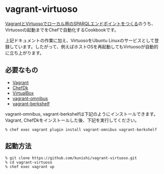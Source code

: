 # vagrant-virtuoso

[VagrantとVirtuosoでローカル用のSPARQLエンドポイントをつくる](https://github.com/lodac/lodac/wiki/VagrantとVirtuosoでローカル用のSPARQLエンドポイントをつくる)のうち、Virtuosoの起動までをChefで自動化するCookbookです。

上記ドキュメントの作業に加え、VirtuosoをUbuntu Linuxのサービスとして登録しています。したがって、例えばホストOSを再起動してもVirtuosoが自動的に立ち上がります。

## 必要なもの

- [Vagrant](https://www.vagrantup.com)
- [ChefDk](https://downloads.chef.io/chef-dk/)
- [VirtualBox](https://www.virtualbox.org)
- [vagrant-omnibus](https://github.com/chef/vagrant-omnibus)
- [vagrant-berkshelf](https://github.com/berkshelf/vagrant-berkshelf)

vagrant-omnibus, vagrant-berkshelfは下記のようにインストールできます。
Vagrant, ChefDkをインストールした後、下記を実行してください。

```shell
% chef exec vagrant plugin install vagrant-omnibus vagrant-berkshelf
```

## 起動方法

```shell
% git clone https://github.com/kunishi/vagrant-virtuoso.git
% cd vagrant-virtuoso
% chef exec vagrant up
```
